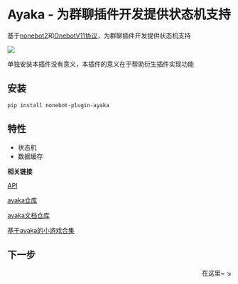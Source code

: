 # Ayaka - 为群聊插件开发提供状态机支持

基于[nonebot2](https://github.com/nonebot/nonebot2)和[OnebotV11协议](https://github.com/botuniverse/onebot-11)，为群聊插件开发提供状态机支持

<img src="https://img.shields.io/pypi/pyversions/nonebot-plugin-ayaka">

单独安装本插件没有意义，本插件的意义在于帮助衍生插件实现功能

## 安装

```
pip install nonebot-plugin-ayaka
``` 

## 特性

- 状态机
- 数据缓存

**相关链接**

[API](https://bridgel.github.io/ayaka_doc/1.0.1/api/)

[ayaka仓库](https://github.com/bridgeL/nonebot-plugin-ayaka)

[ayaka文档仓库](https://github.com/bridgeL/ayaka_doc) 

[基于ayaka的小游戏合集](https://github.com/bridgeL/nonebot-plugin-ayaka-games)


## 下一步

<div align="right">
    在这里~ ↘
</div>

